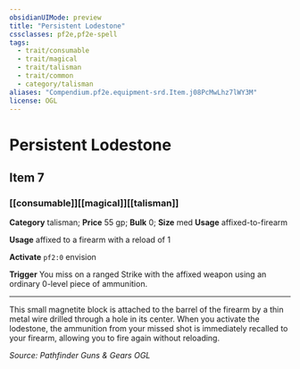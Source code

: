 ```yaml
---
obsidianUIMode: preview
title: "Persistent Lodestone"
cssclasses: pf2e,pf2e-spell
tags:
  - trait/consumable
  - trait/magical
  - trait/talisman
  - trait/common
  - category/talisman
aliases: "Compendium.pf2e.equipment-srd.Item.j08PcMwLhz7lWY3M"
license: OGL
---
```

# Persistent Lodestone
## Item 7
### [[consumable]][[magical]][[talisman]]

**Category** talisman; 
**Price** 55 gp; 
**Bulk** 0; **Size** med
**Usage** affixed-to-firearm

**Usage** affixed to a firearm with a reload of 1

**Activate** `pf2:0` envision

**Trigger** You miss on a ranged Strike with the affixed weapon using an ordinary 0-level piece of ammunition.

* * *

This small magnetite block is attached to the barrel of the firearm by a thin metal wire drilled through a hole in its center. When you activate the lodestone, the ammunition from your missed shot is immediately recalled to your firearm, allowing you to fire again without reloading.

*Source: Pathfinder Guns & Gears*
*OGL*